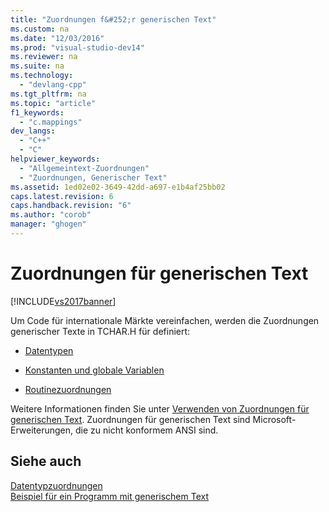 ```yaml
---
title: "Zuordnungen f&#252;r generischen Text"
ms.custom: na
ms.date: "12/03/2016"
ms.prod: "visual-studio-dev14"
ms.reviewer: na
ms.suite: na
ms.technology: 
  - "devlang-cpp"
ms.tgt_pltfrm: na
ms.topic: "article"
f1_keywords: 
  - "c.mappings"
dev_langs: 
  - "C++"
  - "C"
helpviewer_keywords: 
  - "Allgemeintext-Zuordnungen"
  - "Zuordnungen, Generischer Text"
ms.assetid: 1ed02e02-3649-42dd-a697-e1b4af25bb02
caps.latest.revision: 6
caps.handback.revision: "6"
ms.author: "corob"
manager: "ghogen"
---
```

# Zuordnungen f&#252;r generischen Text
[!INCLUDE[vs2017banner](../assembler/inline/includes/vs2017banner.md)]

Um Code für internationale Märkte vereinfachen, werden die Zuordnungen generischer Texte in TCHAR.H für definiert:  
  
-   [Datentypen](../c-runtime-library/data-type-mappings.md)  
  
-   [Konstanten und globale Variablen](../c-runtime-library/constant-and-global-variable-mappings.md)  
  
-   [Routinezuordnungen](../c-runtime-library/routine-mappings.md)  
  
 Weitere Informationen finden Sie unter [Verwenden von Zuordnungen für generischen Text](../c-runtime-library/using-generic-text-mappings.md).  Zuordnungen für generischen Text sind Microsoft\-Erweiterungen, die zu nicht konformem ANSI sind.  
  
## Siehe auch  
 [Datentypzuordnungen](../c-runtime-library/data-type-mappings.md)   
 [Beispiel für ein Programm mit generischem Text](../c-runtime-library/a-sample-generic-text-program.md)